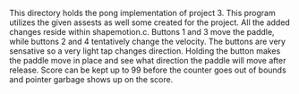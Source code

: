This directory holds the pong implementation of project 3. This program utilizes the given assests as well some created for the project. All the added changes reside within shapemotion.c. Buttons 1 and 3 move the paddle, while buttons 2 and 4 tentatively change the velocity. The buttons are very sensative so a very light tap changes direction. Holding the button makes the paddle move in place and see what direction the paddle will move after release. Score can be kept up to 99 before the counter goes out of bounds and pointer garbage shows up on the score. 